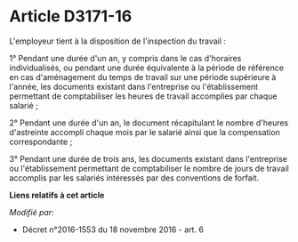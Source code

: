 # Article D3171-16

L'employeur tient à la disposition de l'inspection du travail :

1° Pendant une durée d'un an, y compris dans le cas d'horaires individualisés,  ou  pendant une durée équivalente à la
période de référence en cas  d'aménagement du temps de travail sur une période supérieure à l'année, les documents existant
dans l'entreprise ou l'établissement permettant de comptabiliser les heures de travail accomplies par chaque salarié ;

2° Pendant une durée d'un an, le document récapitulant le nombre d'heures d'astreinte accompli chaque mois par le salarié
ainsi que la compensation correspondante ;

3° Pendant une durée de trois ans, les documents existant dans l'entreprise ou l'établissement permettant de comptabiliser le
nombre de jours de travail accomplis par les salariés intéressés par des conventions de forfait.

**Liens relatifs à cet article**

_Modifié par_:

  - Décret n°2016-1553 du 18 novembre 2016 - art. 6
